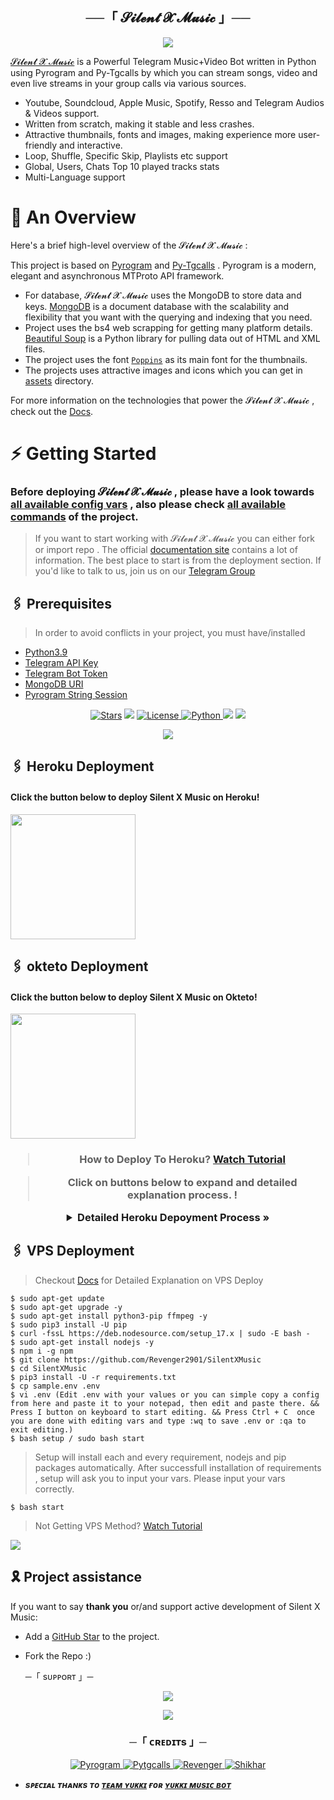 <h2 align="center">
    ──「 𝓢𝓲𝓵𝓮𝓷𝓽 𝓧 𝓜𝓾𝓼𝓲𝓬   」──
</h2>

<p align="center">
  <img src="https://te.legra.ph/file/f690fa8d7c3251b32e51e.jpg">
</p>

[𝓢𝓲𝓵𝓮𝓷𝓽 𝓧 𝓜𝓾𝓼𝓲𝓬](https://github.com/Revenger2901/SilentXMusic) is a Powerful Telegram Music+Video Bot written in Python using Pyrogram and Py-Tgcalls by which you can stream songs, video and even live streams in your group calls via various sources.

* Youtube, Soundcloud, Apple Music, Spotify, Resso and Telegram Audios & Videos support.
* Written from scratch, making it stable and less crashes.
* Attractive thumbnails, fonts and images,  making experience more user-friendly and interactive.
* Loop, Shuffle, Specific Skip, Playlists etc support
* Global, Users, Chats Top 10 played tracks stats
* Multi-Language support

# 🔗 An Overview

Here's a brief high-level overview of the 𝓢𝓲𝓵𝓮𝓷𝓽 𝓧 𝓜𝓾𝓼𝓲𝓬 :

This project is based on [Pyrogram](https://github.com/pyrogram) and [Py-Tgcalls](https://github.com/pytgcalls/pytgcalls) . Pyrogram is a modern, elegant and asynchronous MTProto API framework.

* For database, 𝓢𝓲𝓵𝓮𝓷𝓽 𝓧 𝓜𝓾𝓼𝓲𝓬  uses the MongoDB to store data and keys. [MongoDB](https://www.mongodb.com/) is a document database with the scalability and flexibility that you want with the querying and indexing that you need.
* Project uses the bs4 web scrapping for getting many platform details. [Beautiful Soup](https://www.crummy.com/software/BeautifulSoup/bs4/doc/) is a Python library for pulling data out of HTML and XML files.
* The project uses the font [`Poppins`](../assets/font.ttf) as its main font for the thumbnails.
* The projects uses attractive images and icons which you can get in [assets](../assets/) directory.

For more information on the technologies that power the 𝓢𝓲𝓵𝓮𝓷𝓽 𝓧 𝓜𝓾𝓼𝓲𝓬 , check out the [Docs](https://notreallyshikhar.gitbook.io/yukkimusicbot/).



# ⚡️ Getting Started

### Before deploying 𝓢𝓲𝓵𝓮𝓷𝓽 𝓧 𝓜𝓾𝓼𝓲𝓬  , please have a look towards [all available config vars](../config/README.md) , also please check [all available commands](../strings/command.yml) of the project.

> If you want to start working with 𝓢𝓲𝓵𝓮𝓷𝓽 𝓧 𝓜𝓾𝓼𝓲𝓬  you can either fork or import repo .
> The official [documentation site](https://notreallyshikhar.gitbook.io/yukkimusicbot/) contains a lot of information. The best place to start is from the deployment section.
> If you'd like to talk to us, join us on our [Telegram Group](https://telegram.me/Total_masti)


## 🖇 Prerequisites

> In order to avoid conflicts in your project, you must have/installed

- [Python3.9](https://www.python.org/downloads/release/python-390/)
- [Telegram API Key](https://docs.pyrogram.org/intro/setup#api-keys)
- [Telegram Bot Token](https://t.me/botfather)
- [MongoDB URI](https://telegra.ph/How-To-get-Mongodb-URI-04-06)
- [Pyrogram String Session](https://notreallyshikhar.gitbook.io/yukkimusicbot/deployment/string-session)


<p align="center">
<a href="https://github.com/Revenger2901/SilentXMusic/stargazers"><img src="https://img.shields.io/github/stars/Revenger2901/SilentXMusic?color=black&logo=github&logoColor=black&style=for-the-badge" alt="Stars" /></a>
<a href="https://github.com/Revenger2901/SilentXMusic/network/members"> <img src="https://img.shields.io/github/forks/Revenger2901/SilentXMusic?color=black&logo=github&logoColor=black&style=for-the-badge" /></a>
<a href="https://github.com/Revenger2901/SilentXMusic/blob/master/LICENSE"> <img src="https://img.shields.io/badge/License-GNUv3.0-blueviolet?style=for-the-badge" alt="License" /> </a>
<a href="https://www.python.org/"> <img src="https://img.shields.io/badge/Written%20in-Python-orange?style=for-the-badge&logo=python" alt="Python" /> </a>
<a href="https://pypi.org/project/Pyrogram/"> <img src="https://img.shields.io/pypi/v/pyrogram?color=yellow&label=pyrogram&logo=python&logoColor=green&style=for-the-badge" /></a>
<a href="https://github.com/Revenger2901/SilentXMusic/commits/Revenger2901"> <img src="https://img.shields.io/github/last-commit/Revenger2901/SilentXMusic?color=blue&logo=github&logoColor=green&style=for-the-badge" /></a>
</p>

<p align="center">
  <img src="https://te.legra.ph/file/b71c196cb9109886c7548.jpg">
</p>


## 🖇 Heroku Deployment

<h4>Click the button below to deploy Silent X Music on Heroku!</h4>    
<a href="https://dashboard.heroku.com/new?template=https://github.com/Revenger2901/SilentXMusic"><img src="https://img.shields.io/badge/Deploy%20To%20Heroku-blueviolet?style=for-the-badge&logo=heroku" width="200"/></a>


## 🖇 okteto Deployment

<h4>Click the button below to deploy Silent X Music on Okteto!</h4>
<a href="https://cloud.okteto.com/deploy?repository= https://github.com/Revenger2901/SilentXMusic"><img src="https://img.shields.io/badge/Deploy%20To%20Okteto-informational?style=for-the-badge&logo=Okteto" width="200""/></a>
<h3 align="center">

<h3 align="center">

> How to Deploy To Heroku? [Watch Tutorial](https://www.youtube.com/embed/NPTk-awGalY)

> Click on buttons below to expand and  detailed explanation process. !
    
<details>
    <summary><b> Detailed Heroku Depoyment Process » </b></summary>

<img src="https://telegra.ph/file/672efa7b8160ed39c6e86.jpg" align="right" width="350" height="700"/>

### 🚀 Deploy Process
- Click on the deploy button above and login to your [heroku account](https://heroku.com/login) .
- Fill your values there.
- If you don't know how to get config vars : [Please refer here](../config/README.md)
- Make sure you fill correct values.
- Click on **Deploy** button.
- Please wait till the app gets deployed on heroku. Deploying can take upto **2-3 mins**..
- When your app is successfully deployed, click on **Manage App** button.


### 🚀 Booting Process
- Search for **Resources** Tab inside your app. ( Check Image for more details)
- Click on the **Pencil Icon** under resources section.
- Turn **on** the **switch** present there near pencil icon.
- Congrats your Music Bot is now **Booting**.


### 🚀 Checking Logs
- After Turning on your booting .
- Click on the **More Button** present at top right corner .
- Click on the **View Logs** button from the drop down menu.
- You check your logs there!
- Click on save button there at bottom to save your logs and forward it to us on [@Total_masti](https://telegram.me/Total_masti) if you face any problem

</details>

## 🖇 VPS Deployment

> Checkout [Docs](https://notreallyshikhar.gitbook.io/yukkimusicbot/deployment/local-hosting-or-vps) for Detailed Explanation on VPS Deploy


```console
$ sudo apt-get update 
$ sudo apt-get upgrade -y
$ sudo apt-get install python3-pip ffmpeg -y
$ sudo pip3 install -U pip
$ curl -fssL https://deb.nodesource.com/setup_17.x | sudo -E bash -
$ sudo apt-get install nodejs -y
$ npm i -g npm
$ git clone https://github.com/Revenger2901/SilentXMusic
$ cd SilentXMusic
$ pip3 install -U -r requirements.txt
$ cp sample.env .env
$ vi .env (Edit .env with your values or you can simple copy a config from here and paste it to your notepad, then edit and paste there. && Press I button on keyboard to start editing. && Press Ctrl + C  once you are done with editing vars and type :wq to save .env or :qa to exit editing.)
$ bash setup / sudo bash start
```
> Setup will install each and every requirement, nodejs and pip packages automatically. After successfull installation of requirements , setup will ask you to input your vars.
> Please input your vars correctly.

```console
$ bash start
```

> Not Getting VPS Method? [Watch Tutorial](https://telegram.me/TheYukki/2275)


<img src="https://telegra.ph/file/9b0455dae14d5639f936d.mp4" align="center">



## 🎗 Project assistance

If you want to say **thank you** or/and support active development of Silent X Music:

- Add a [GitHub Star](https://github.com/Revenger2901/SilentXMusic) to the project.
- Fork the Repo :)

    ─「 sᴜᴩᴩᴏʀᴛ 」─
</h3>

<p align="center">
<a href="https://telegram.me/Silen_robo_11"><img src="https://img.shields.io/badge/-Support%20Group-blue.svg?style=for-the-badge&logo=Telegram"></a>
</p>

<p align="center">
<a href="https://telegram.me/Silent_Smile_04"><img src="https://img.shields.io/badge/%20Silent-blue.svg?style=for-the-badge&logo=Telegram"></a>
</p>

<h3 align="center">
    ─「 ᴄʀᴇᴅɪᴛs 」─
</h3>

<p align="center">
<a href="https://github.com/pyrogram/pyrogram"> <img src="https://img.shields.io/badge/Pyrogram-black?style=for-the-badge&logo=github" alt="Pyrogram" /> </a>
<a href="https://github.com/pytgcalls/pytgcalls"> <img src="https://img.shields.io/badge/PyTgCalls-black?style=for-the-badge&logo=github" alt="Pytgcalls" /> </a>
<a href="https://github.com/Revenger2901"> <img src="https://img.shields.io/badge/Revenger-black?style=for-the-badge&logo=github" alt="Revenger" /> </a>
<a href="https://github.com/NotReallyShikhar"> <img src="https://img.shields.io/badge/Shikhar-black?style=for-the-badge&logo=github" alt="Shikhar" /> </a>
</p>

- <b> _sᴩᴇᴄɪᴀʟ ᴛʜᴀɴᴋs ᴛᴏ [ᴛᴇᴀᴍ ʏᴜᴋᴋɪ](https://github.com/TeamYukki) ғᴏʀ [ʏᴜᴋᴋɪ ᴍᴜsɪᴄ ʙᴏᴛ](https://github.com/TeamYukki/YukkiMusicBot)_ </b>

